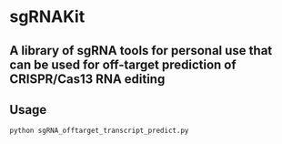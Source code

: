 # sgRNAKit
A library of sgRNA tools for personal use that can be used for off-target prediction of CRISPR/Cas13 RNA editing
---
## Usage
`python sgRNA_offtarget_transcript_predict.py`

